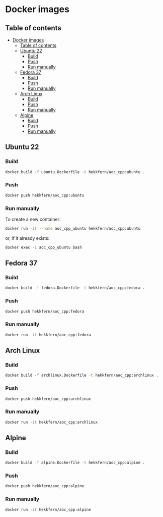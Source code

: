 # Docker images

## Table of contents

- [Docker images](#docker-images)
  - [Table of contents](#table-of-contents)
  - [Ubuntu 22](#ubuntu-22)
    - [Build](#build)
    - [Push](#push)
    - [Run manually](#run-manually)
  - [Fedora 37](#fedora-37)
    - [Build](#build-1)
    - [Push](#push-1)
    - [Run manually](#run-manually-1)
  - [Arch Linux](#arch-linux)
    - [Build](#build-2)
    - [Push](#push-2)
    - [Run manually](#run-manually-2)
  - [Alpine](#alpine)
    - [Build](#build-3)
    - [Push](#push-3)
    - [Run manually](#run-manually-3)


## Ubuntu 22

### Build

```bash
docker build -f ubuntu.Dockerfile -t hekkfern/aoc_cpp:ubuntu .
```

### Push

```bash
docker push hekkfern/aoc_cpp:ubuntu
```

### Run manually

To create a new container:

```bash
docker run -it --name aoc_cpp_ubuntu hekkfern/aoc_cpp:ubuntu
```

or, if it already exists:

```bash
docker exec -i aoc_cpp_ubuntu bash
```

## Fedora 37

### Build

```bash
docker build -f fedora.Dockerfile -t hekkfern/aoc_cpp:fedora .
```

### Push

```bash
docker push hekkfern/aoc_cpp:fedora
```

### Run manually

```bash
docker run -it hekkfern/aoc_cpp:fedora
```

## Arch Linux

### Build

```bash
docker build -f archlinux.Dockerfile -t hekkfern/aoc_cpp:archlinux .
```

### Push

```bash
docker push hekkfern/aoc_cpp:archlinux
```

### Run manually

```bash
docker run -it hekkfern/aoc_cpp:archlinux
```

## Alpine

### Build

```bash
docker build -f alpine.Dockerfile -t hekkfern/aoc_cpp:alpine .
```

### Push

```bash
docker push hekkfern/aoc_cpp:alpine
```

### Run manually

```bash
docker run -it hekkfern/aoc_cpp:alpine
```
